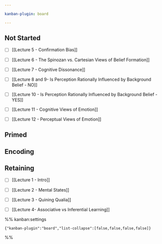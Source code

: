 ```yaml
---

kanban-plugin: board

---
```


## Not Started

- [ ] [[Lecture 5 - Confirmation Bias]]
- [ ] [[Lecture 6 - The Spinozan vs. Cartesian Views of Belief Formation]]
- [ ] [[Lecture 7 - Cognitive Dissonance]]
- [ ] [[Lecture 8 and 9- Is Perception Rationally Influenced by Background Belief - NO]]
- [ ] [[Lecture 10  - Is Perception Rationally Influenced by Background Belief - YES]]
- [ ] [[Lecture 11 - Cognitive Views of Emotion]]
- [ ] [[Lecture 12 - Perceptual Views of Emotion]]


## Primed



## Encoding



## Retaining

- [ ] [[Lecture 1 - Intro]]
- [ ] [[Lecture 2 - Mental States]]
- [ ] [[Lecture 3 - Quining Qualia]]
- [ ] [[Lecture 4- Associative vs Inferential Learning]]




%% kanban:settings
```
{"kanban-plugin":"board","list-collapse":[false,false,false,false]}
```
%%